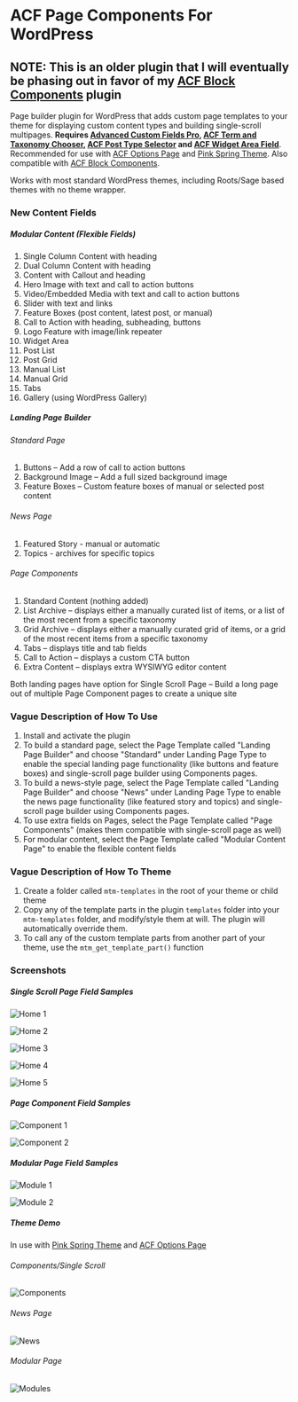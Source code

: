 # ACF Page Components For WordPress

## NOTE: This is an older plugin that I will eventually be phasing out in favor of my [ACF Block Components](https://github.com/marktimemedia/acf-component-blocks) plugin

Page builder plugin for WordPress that adds custom page templates to your theme for displaying custom content types and building single-scroll multipages. **Requires [Advanced Custom Fields Pro](http://advancedcustomfields.com/pro), [ACF Term and Taxonomy Chooser](https://github.com/marktimemedia/acf-term-and-taxonomy-chooser), [ACF Post Type Selector](https://github.com/TimPerry/acf-post-type-selector) and [ACF Widget Area Field](https://wordpress.org/plugins/advanced-custom-fields-widget-area-field/)**. Recommended for use with [ACF Options Page](https://github.com/marktimemedia/acf-theme-settings) and [Pink Spring Theme](https://github.com/marktimemedia/pink-spring). Also compatible with [ACF Block Components](https://github.com/marktimemedia/acf-component-blocks).

Works with most standard WordPress themes, including Roots/Sage based themes with no theme wrapper.

### New Content Fields

##### Modular Content (Flexible Fields)
1. Single Column Content with heading
2. Dual Column Content with heading
3. Content with Callout and heading
4. Hero Image with text and call to action buttons
5. Video/Embedded Media with text and call to action buttons
6. Slider with text and links
7. Feature Boxes (post content, latest post, or manual)
8. Call to Action with heading, subheading, buttons
8. Logo Feature with image/link repeater
9. Widget Area
10. Post List
11. Post Grid
12. Manual List
13. Manual Grid
14. Tabs
15. Gallery (using WordPress Gallery)

##### Landing Page Builder
###### Standard Page
1. Buttons – Add a row of call to action buttons
2. Background Image – Add a full sized background image
3. Feature Boxes – Custom feature boxes of manual or selected post content

###### News Page
1. Featured Story - manual or automatic
2. Topics - archives for specific topics

###### Page Components
1. Standard Content (nothing added)
2. List Archive – displays either a manually curated list of items, or a list of the most recent from a specific taxonomy
3. Grid Archive – displays either a manually curated grid of items, or a grid of the most recent items from a specific taxonomy
4. Tabs – displays title and tab fields
5. Call to Action – displays a custom CTA button
6. Extra Content – displays extra WYSIWYG editor content


Both landing pages have option for Single Scroll Page – Build a long page out of multiple Page Component pages to create a unique site


### Vague Description of How To Use
1. Install and activate the plugin
2. To build a standard page, select the Page Template called "Landing Page Builder" and choose "Standard" under Landing Page Type to enable the special landing page functionality (like buttons and feature boxes) and single-scroll page builder using Components pages.
3. To build a news-style page, select the Page Template called "Landing Page Builder" and choose "News" under Landing Page Type to enable the news page functionality (like featured story and topics) and single-scroll page builder using Components pages.
4. To use extra fields on Pages, select the Page Template called "Page Components" (makes them compatible with single-scroll page as well)
5. For modular content, select the Page Template called "Modular Content Page" to enable the flexible content fields


### Vague Description of How To Theme
1. Create a folder called `mtm-templates` in the root of your theme or child theme
2. Copy any of the template parts in the plugin `templates` folder into your `mtm-templates` folder, and modify/style them at will. The plugin will automatically override them.
3. To call any of the custom template parts from another part of your theme, use the `mtm_get_template_part()` function


### Screenshots

##### Single Scroll Page Field Samples

![Home 1](screenshots/home-1.png)

![Home 2](screenshots/home-2.png)

![Home 3](screenshots/home-3.png)

![Home 4](screenshots/home-4.png)

![Home 5](screenshots/news-1.png)


##### Page Component Field Samples

![Component 1](screenshots/component-1.png)

![Component 2](screenshots/component-2.png)


##### Modular Page Field Samples

![Module 1](screenshots/module-1.png)

![Module 2](screenshots/module-2.png)

##### Theme Demo

In use with [Pink Spring Theme](https://github.com/marktimemedia/pink-spring) and [ACF Options Page](https://github.com/marktimemedia/acf-theme-settings)

###### Components/Single Scroll
![Components](screenshots/components.png)

###### News Page
![News](screenshots/news.png)

###### Modular Page
![Modules](screenshots/modules.png)
